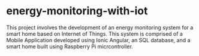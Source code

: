 # energy-monitoring-with-iot
This project involves the development of an energy monitoring system for a smart home based on Internet of Things. This system is comprised of a Mobile Application developed using Ionic Angular, an SQL database, and a smart home built using Raspberry Pi micrcontroller.
